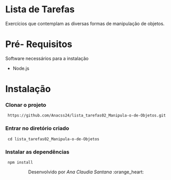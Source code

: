 # Lista de Tarefas
Exercícios que contemplam as diversas formas de manipulação de objetos.

# Pré- Requisitos

Software necessários para a instalação
<ul>
  <li>Node.js</li>
</ul>

# Instalação

### Clonar o projeto 
```
 https://github.com/Anacss24/lista_tarefas02_Manipula-o-de-Objetos.git
```
### Entrar no diretório criado
```
 cd lista_tarefas02_Manipula-o-de-Objetos
```
### Instalar as dependências
```
 npm install
```
<p align="center">
Desenvolvido por <i>Ana Claudia Santana</i> :orange_heart:
</p>

